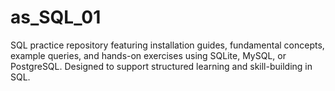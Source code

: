# as_SQL_01
SQL practice repository featuring installation guides, fundamental concepts, example queries, and hands-on exercises using SQLite, MySQL, or PostgreSQL. Designed to support structured learning and skill-building in SQL.
